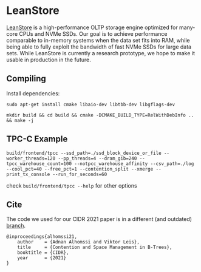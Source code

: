 # LeanStore
[LeanStore](https://db.in.tum.de/~leis/papers/leanstore.pdf) is a high-performance OLTP storage engine optimized for many-core CPUs and NVMe SSDs. Our goal is to achieve performance comparable to in-memory systems when the data set fits into RAM, while being able to fully exploit the bandwidth of fast NVMe SSDs for large data sets. While LeanStore is currently a research prototype, we hope to make it usable in production in the future.

## Compiling
Install dependencies:

`sudo apt-get install cmake libaio-dev libtbb-dev libgflags-dev`

`mkdir build && cd build && cmake -DCMAKE_BUILD_TYPE=RelWithDebInfo .. && make -j`

## TPC-C Example
`build/frontend/tpcc --ssd_path=./ssd_block_device_or_file --worker_threads=120 --pp_threads=4 --dram_gib=240 --tpcc_warehouse_count=100 --notpcc_warehouse_affinity --csv_path=./log --cool_pct=40 --free_pct=1 --contention_split --xmerge --print_tx_console --run_for_seconds=60`

check `build/frontend/tpcc --help` for other options

## Cite
The code we used for our CIDR 2021 paper is in a different (and outdated) [branch](https://github.com/leanstore/leanstore/tree/cidr).

```
@inproceedings{alhomssi21,
    author    = {Adnan Alhomssi and Viktor Leis},
    title     = {Contention and Space Management in B-Trees},
    booktitle = {CIDR},
    year      = {2021}
}
```
